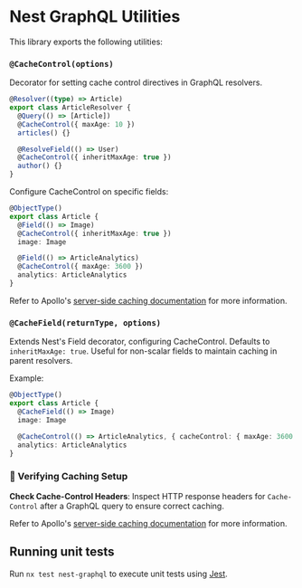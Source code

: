 # Nest GraphQL Utilities

This library exports the following utilities:

### `@CacheControl(options)`

Decorator for setting cache control directives in GraphQL resolvers.

```typescript
@Resolver((type) => Article)
export class ArticleResolver {
  @Query(() => [Article])
  @CacheControl({ maxAge: 10 })
  articles() {}

  @ResolveField(() => User)
  @CacheControl({ inheritMaxAge: true })
  author() {}
}
```

Configure CacheControl on specific fields:

```typescript
@ObjectType()
export class Article {
  @Field(() => Image)
  @CacheControl({ inheritMaxAge: true })
  image: Image

  @Field(() => ArticleAnalytics)
  @CacheControl({ maxAge: 3600 })
  analytics: ArticleAnalytics
}
```

Refer to Apollo's [server-side caching documentation](https://www.apollographql.com/docs/apollo-server/performance/caching/) for more information.

### `@CacheField(returnType, options)`

Extends Nest's Field decorator, configuring CacheControl. Defaults to `inheritMaxAge: true`. Useful for non-scalar fields to maintain caching in parent resolvers.

Example:

```typescript
@ObjectType()
export class Article {
  @CacheField(() => Image)
  image: Image

  @CacheControl(() => ArticleAnalytics, { cacheControl: { maxAge: 3600 } })
  analytics: ArticleAnalytics
}
```

### 🚀 Verifying Caching Setup

**Check Cache-Control Headers**: Inspect HTTP response headers for `Cache-Control` after a GraphQL query to ensure correct caching.

Refer to Apollo's [server-side caching documentation](https://www.apollographql.com/docs/apollo-server/performance/caching/) for more information.

## Running unit tests

Run `nx test nest-graphql` to execute unit tests using [Jest](https://jestjs.io).